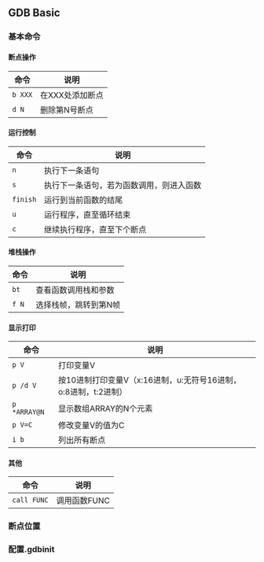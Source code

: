 ## GDB Basic

### 基本命令

#### 断点操作

命令 | 说明
--- | ---
```b XXX``` | 在XXX处添加断点
```d N``` | 删除第N号断点

#### 运行控制

命令 | 说明
--- | ---
```n``` | 执行下一条语句
```s``` | 执行下一条语句，若为函数调用，则进入函数
```finish``` | 运行到当前函数的结尾
```u``` | 运行程序，直至循环结束
```c``` | 继续执行程序，直至下个断点

#### 堆栈操作

命令 | 说明
--- | ---
```bt``` | 查看函数调用栈和参数
```f N``` | 选择栈帧，跳转到第N帧

#### 显示打印

命令 | 说明
--- | ---
```p V``` | 打印变量V
```p /d V``` | 按10进制打印变量V（x:16进制，u:无符号16进制，o:8进制，t:2进制）
```p *ARRAY@N``` | 显示数组ARRAY的N个元素
```p V=C``` | 修改变量V的值为C
```i b``` | 列出所有断点


#### 其他

命令 | 说明
--- | ---
```call FUNC``` | 调用函数FUNC

### 断点位置

### 配置.gdbinit

